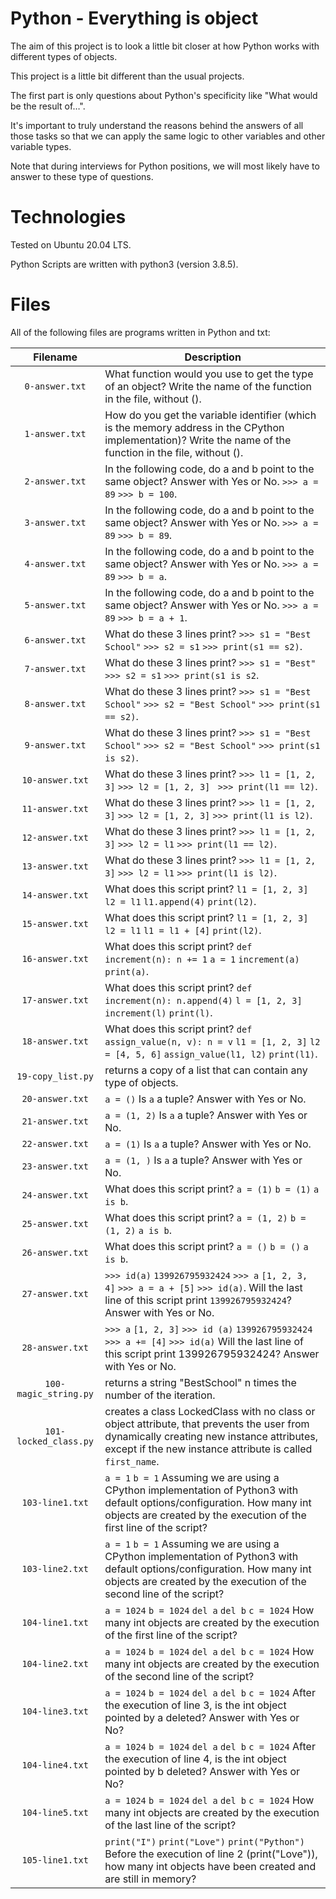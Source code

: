 # Python - Everything is object

The aim of this project is to look a little bit closer at how Python works with different types of objects.

This project is a little bit different than the usual projects.

The first part is only questions about Python's specificity like "What would be the result of…".

It's important to truly understand the reasons behind the answers of all those tasks so that we can apply the same logic to other variables and other variable types.

Note that during interviews for Python positions, we will most likely have to answer to these type of questions.

# Technologies

Tested on Ubuntu 20.04 LTS.

Python Scripts are written with python3 (version 3.8.5).

# Files

All of the following files are programs written in Python and txt:

| Filename         | Description
|:----------------:| -------------------------------------------------------------------------------------------------------------- 
| `0-answer.txt`   | What function would you use to get the type of an object? Write the name of the function in the file, without ().
| `1-answer.txt`   | How do you get the variable identifier (which is the memory address in the CPython implementation)? Write the name of the function in the file, without ().
| `2-answer.txt`   | In the following code, do a and b point to the same object? Answer with Yes or No. `>>> a = 89` `>>> b = 100`.
| `3-answer.txt`   | In the following code, do a and b point to the same object? Answer with Yes or No. `>>> a = 89` `>>> b = 89`.
| `4-answer.txt`   | In the following code, do a and b point to the same object? Answer with Yes or No. `>>> a = 89` `>>> b = a`.
| `5-answer.txt`   | In the following code, do a and b point to the same object? Answer with Yes or No. `>>> a = 89` `>>> b = a + 1`.
| `6-answer.txt`   | What do these 3 lines print? `>>> s1 = "Best School"` `>>> s2 = s1` `>>> print(s1 == s2)`.
| `7-answer.txt`   | What do these 3 lines print? `>>> s1 = "Best"` `>>> s2 = s1` `>>> print(s1 is s2`.
| `8-answer.txt`   | What do these 3 lines print? `>>> s1 = "Best School"` `>>> s2 = "Best School"` `>>> print(s1 == s2)`.
| `9-answer.txt`   | What do these 3 lines print? `>>> s1 = "Best School"` `>>> s2 = "Best School"` `>>> print(s1 is s2)`.
| `10-answer.txt`  | What do these 3 lines print? `>>> l1 = [1, 2, 3]` `>>> l2 = [1, 2, 3] ` `>>> print(l1 == l2)`.
| `11-answer.txt`  | What do these 3 lines print? `>>> l1 = [1, 2, 3]` `>>> l2 = [1, 2, 3]` `>>> print(l1 is l2)`.
| `12-answer.txt`  | What do these 3 lines print? `>>> l1 = [1, 2, 3]` `>>> l2 = l1` `>>> print(l1 == l2)`.
| `13-answer.txt`  | What do these 3 lines print? `>>> l1 = [1, 2, 3]` `>>> l2 = l1` `>>> print(l1 is l2)`.
| `14-answer.txt`  | What does this script print? `l1 = [1, 2, 3]` `l2 = l1` `l1.append(4)` `print(l2)`.
| `15-answer.txt`  | What does this script print? `l1 = [1, 2, 3]` `l2 = l1` `l1 = l1 + [4]` `print(l2)`.
| `16-answer.txt`  | What does this script print? `def increment(n): n += 1` `a = 1` `increment(a)` `print(a)`.
| `17-answer.txt`  | What does this script print? `def increment(n): n.append(4)` `l = [1, 2, 3]` `increment(l)` `print(l)`.
| `18-answer.txt`  | What does this script print? `def assign_value(n, v): n = v` `l1 = [1, 2, 3]` `l2 = [4, 5, 6]` `assign_value(l1, l2)` `print(l1)`.
| `19-copy_list.py` | returns a copy of a list that can contain any type of objects.
| `20-answer.txt`   | `a = ()` Is `a` a tuple? Answer with Yes or No.
| `21-answer.txt`   | `a = (1, 2)` Is `a` a tuple? Answer with Yes or No.
| `22-answer.txt`   | `a = (1)` Is `a` a tuple? Answer with Yes or No.
| `23-answer.txt`   | `a = (1, )` Is `a` a tuple? Answer with Yes or No.
| `24-answer.txt`   | What does this script print? `a = (1)` `b = (1)` `a is b`.
| `25-answer.txt`   | What does this script print? `a = (1, 2)` `b = (1, 2)` `a is b`.
| `26-answer.txt`   | What does this script print? `a = ()` `b = ()` `a is b`.
| `27-answer.txt`   | `>>> id(a)` `139926795932424` `>>> a` `[1, 2, 3, 4]` `>>> a = a + [5]` `>>> id(a)`. Will the last line of this script print `139926795932424`? Answer with Yes or No.
| `28-answer.txt`   | `>>> a` `[1, 2, 3]` `>>> id (a)` `139926795932424` `>>> a += [4]` `>>> id(a)` Will the last line of this script print 139926795932424? Answer with Yes or No.
| `100-magic_string.py` | returns a string "BestSchool" n times the number of the iteration.
| `101-locked_class.py` | creates a class LockedClass with no class or object attribute, that prevents the user from dynamically creating new instance attributes, except if the new instance attribute is called `first_name`.
| `103-line1.txt`       | `a = 1` `b = 1` Assuming we are using a CPython implementation of Python3 with default options/configuration. How many int objects are created by the execution of the first line of the script?
| `103-line2.txt`       | `a = 1` `b = 1` Assuming we are using a CPython implementation of Python3 with default options/configuration. How many int objects are created by the execution of the second line of the script?
| `104-line1.txt`       | `a = 1024` `b = 1024` `del a` `del b` `c = 1024` How many int objects are created by the execution of the first line of the script?
| `104-line2.txt`       | `a = 1024` `b = 1024` `del a` `del b` `c = 1024` How many int objects are created by the execution of the second line of the script?
| `104-line3.txt`       | `a = 1024` `b = 1024` `del a` `del b` `c = 1024` After the execution of line 3, is the int object pointed by a deleted? Answer with Yes or No?
| `104-line4.txt`       | `a = 1024` `b = 1024` `del a` `del b` `c = 1024` After the execution of line 4, is the int object pointed by b deleted? Answer with Yes or No?
| `104-line5.txt`       | `a = 1024` `b = 1024` `del a` `del b` `c = 1024` How many int objects are created by the execution of the last line of the script?
| `105-line1.txt`       | `print("I")` `print("Love")` `print("Python")` Before the execution of line 2 (print("Love")), how many int objects have been created and are still in memory?

